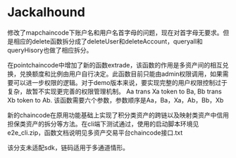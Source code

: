 # Jackalhound

修改了mapchaincode下账户名和用户名首字母的问题，现在对首字母无要求。但是相应的delete函数拆分成了deleteUser和deleteAccount，queryall和queryHisory也做了相应拆分。

在pointchaincode中增加了新的函数extrade，该函数的作用是多资产间的相互兑换，兑换额度和比例由用户自行决定。此函数目前只能由admin权限调用，如果需要可以进一步权限的逻辑。对于demo版本来说，要实现完整的用户权限控制过于复杂，故暂不实现更完善的权限管理机制。
 Aa trans Xa token to Ba, Bb trans Xb token to Ab.
 该函数需要六个参数，参数顺序是Aa，Ba，Xa，Ab，Bb，Xb
 
新的chaincode在原用功能基础上实现了积分类资产的跨链以及映射类资产中信用担保类资产的拆分等方法。在cli端下测试通过，使用的启动脚本环境见e2e_cli.zip，函数文档说明见多资产交易平台chaincode接口.txt

该分支未适配sdk，链码适用于多通道情形。
